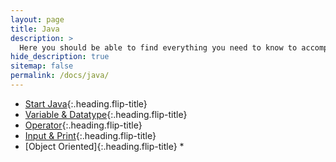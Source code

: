 ```yaml
---
layout: page
title: Java
description: >
  Here you should be able to find everything you need to know to accomplish the most common tasks when blogging with Hydejack.
hide_description: true
sitemap: false
permalink: /docs/java/
---
```


* [Start Java]{:.heading.flip-title}
* [Variable & Datatype]{:.heading.flip-title}
* [Operator]{:.heading.flip-title}
* [Input & Print]{:.heading.flip-title}
* [Object Oriented]{:.heading.flip-title}
  * 

[Start Java]: start_java.md
[Variable & Datatype]: variable_and_datatype.md
[Operator]: operator.md
[Input & Print]: input_and_print.md
[Basic]: /docs/java/oop/
